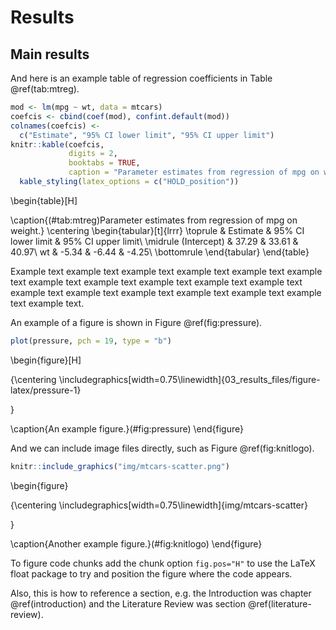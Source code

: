 # Results




## Main results

And here is an example table of regression coefficients in Table \@ref(tab:mtreg).


```r
mod <- lm(mpg ~ wt, data = mtcars)
coefcis <- cbind(coef(mod), confint.default(mod))
colnames(coefcis) <-
  c("Estimate", "95% CI lower limit", "95% CI upper limit")
knitr::kable(coefcis,
             digits = 2,
             booktabs = TRUE,
             caption = "Parameter estimates from regression of mpg on weight.") %>%
  kable_styling(latex_options = c("HOLD_position"))
```

\begin{table}[H]

\caption{(\#tab:mtreg)Parameter estimates from regression of mpg on weight.}
\centering
\begin{tabular}[t]{lrrr}
\toprule
  & Estimate & 95\% CI lower limit & 95\% CI upper limit\\
\midrule
(Intercept) & 37.29 & 33.61 & 40.97\\
wt & -5.34 & -6.44 & -4.25\\
\bottomrule
\end{tabular}
\end{table}

Example text example text example text example text example text example text example text example text example text example text example text example text example text example text example text example text example text example text.

An example of a figure is shown in Figure \@ref(fig:pressure).

```r
plot(pressure, pch = 19, type = "b")
```

\begin{figure}[H]

{\centering \includegraphics[width=0.75\linewidth]{03_results_files/figure-latex/pressure-1} 

}

\caption{An example figure.}(\#fig:pressure)
\end{figure}

And we can include image files directly, such as Figure \@ref(fig:knitlogo).

```r
knitr::include_graphics("img/mtcars-scatter.png")
```

\begin{figure}

{\centering \includegraphics[width=0.75\linewidth]{img/mtcars-scatter} 

}

\caption{Another example figure.}(\#fig:knitlogo)
\end{figure}

To figure code chunks add the chunk option `fig.pos="H"` to use the LaTeX float package to try and position the figure where the code appears.

Also, this is how to reference a section, e.g. the Introduction was chapter \@ref(introduction) and the Literature Review was section \@ref(literature-review).
